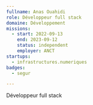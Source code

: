 ```yaml
---
fullname: Anas Ouahidi
role: Développeur full stack
domaine: Développement
missions:
  - start: 2022-09-13
    end: 2023-09-12
    status: independent
    employer: ANCT
startups:
  - infrastructures.numeriques
badges:
  - segur

---
```

Développeur full stack
